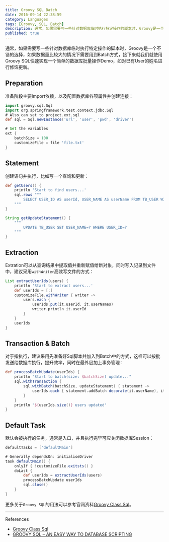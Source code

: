 ```yaml
---
title: Groovy SQL Batch
date: 2016-09-14 22:38:59
category: Languages
tags: [Groovy, SQL, Batch]
description: 通常，如果需要写一些针对数据库临时执行特定操作的脚本时，Groovy是一个不错的选择，如果数据量比较大的情况下需要用到Batch方式，接下来将介绍使用Groovy SQL快速实现一个简单的数据库Batch操作Demo。
published: true
---
```


通常，如果需要写一些针对数据库临时执行特定操作的脚本时，Groovy是一个不错的选择，如果数据量比较大的情况下需要用到Batch方式，接下来就我们就使用Groovy SQL快速实现一个简单的数据库批量操作Demo，如对已有User的姓名进行修饰更新。

## Preparation
准备阶段主要Import依赖，以及配置数据库各项属性并创建连接：
``` gradle
import groovy.sql.Sql
import org.springframework.test.context.jdbc.Sql
# Also can set to project.ext.sql
def sql = Sql.newInstance('url', 'user', 'pwd', 'driver')

# Set the variables
ext {
    batchSize = 100
    customizeFile = file 'file.txt'
}
```

## Statement
创建语句并执行，比如写一个查询和更新：
``` groovy
def getUsers() {
    println 'Start to find users...'
    sql.rows """
        SELECT USER_ID AS userId, USER_NAME AS userName FROM TB_USER WITH UR
    """
}

String getUpdateStatement() {
    """
        UPDATE TB_USER SET USER_NAME=? WHERE USER_ID=?
    """
}
```

## Extraction
Extration可以从查询结果中提取值并重新赋值给新对象，同时写入记录到文件中，建议采用`withWriter`高效写文件的方式：
``` groovy
List extractUserIds(users) {
    println 'Start to extract users...'
    def userIds = [:]
    customizeFile.withWriter { writer ->
        users.each {
            userIds.put(it.userId, it.userNames)
            writer.println it.userId
        }
    }
    userIds
}
```

## Transaction & Batch
对于指执行，建议采用先准备好Sql脚本并加入到Batch中的方式，这样可以按批发送给数据库执行，提升效率，同时在最外层加上事务管理：
``` groovy
def processBatchUpdate(userIds) {
    println "Start to batch(size: $batchSize) update..."
    sql.withTransaction {
        sql.withBatch(batchSize, updateStatement) { statement ->
            userIds.each { statement.addBatch decorate(it.userName), it.userId }
        }
    }
    println "${userIds.size()} users updated"
}
```

## Default Task
默认会被执行的任务，通常是入口，并且执行完毕可应关闭数据库Session：
``` gradle
defaultTasks = ['defaultMain']

# Generally dependsOn: initialiseDriver
task defaultMain() {
    onlyIf { !customizeFile.exitsts() }
    doLast {
        def userIds = extractUserIds(users)
        processBatchUpdate userIds
        sql.close()
    }
}
```

更多关于`Groovy SQL`的用法可以参考官网资料[Groovy Class Sql](http://docs.groovy-lang.org/latest/html/api/groovy/sql/Sql.html)。

----
References
* [Groovy Class Sql](http://docs.groovy-lang.org/latest/html/api/groovy/sql/Sql.html)
* [GROOVY SQL – AN EASY WAY TO DATABASE SCRIPTING](http://www.schibsted.pl/blog/groovy-sql-an-easy-way-to-database-scripting/)